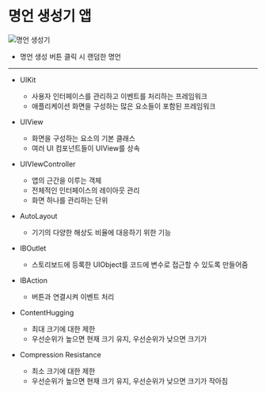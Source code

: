 명언 생성기 앱
===========
![명언 생성기](https://user-images.githubusercontent.com/55949986/151308318-6638457f-cc33-4982-85d0-50158d4233cd.gif)

* 명언 생성 버튼 클릭 시 랜덤한 명언 
---------------------------------------

* UIKit
    * 사용자 인터페이스를 관리하고 이벤트를 처리하는 프레임워크
    * 애플리케이션 화면을 구성하는 많은 요소들이 포함된 프레임워크 

* UIView
   * 화면을 구성하는 요소의 기본 클래스
   * 여러 UI 컴포넌트들이 UIView를 상속

* UIVIewController
   *  앱의 근간을 이루는 객체 
   *  전체적인 인터페이스의 레이아웃 관리
   *  화면 하나를 관리하는 단위

* AutoLayout
   * 기기의 다양한 해상도 비율에 대응하기 위한 기능
 
* IBOutlet
   * 스토리보드에 등록한 UIObject를 코드에 변수로 접근할 수 있도록 만들어줌

* IBAction
   * 버튼과 연결시켜 이벤트 처리

* ContentHugging
   * 최대 크기에 대한 제한
   * 우선순위가 높으면 현재 크기 유지, 우선순위가 낮으면 크기가  

* Compression Resistance
   * 최소 크기에 대한 제한
   * 우선순위가 높으면 현재 크기 유지, 우선순위가 낮으면 크기가 작아짐
